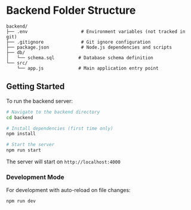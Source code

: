 # Backend Folder Structure

```
backend/
├── .env                    # Environment variables (not tracked in git)
├── .gitignore              # Git ignore configuration
├── package.json            # Node.js dependencies and scripts
├── db/
│   └── schema.sql         # Database schema definition
└── src/
    └── app.js             # Main application entry point
```

## Getting Started

To run the backend server:

```bash
# Navigate to the backend directory
cd backend

# Install dependencies (first time only)
npm install

# Start the server
npm run start
```

The server will start on `http://localhost:4000`

### Development Mode

For development with auto-reload on file changes:

```bash
npm run dev
```